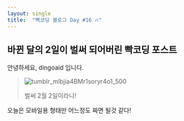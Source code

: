 ```yaml
---
layout: single
title:  "빡코딩 블로그 Day #16 🔥"
---
```


## 바뀐 달의 2일이 벌써 되어버린 빡코딩 포스트

안녕하세요, dingoaid 입니다.

> ![tumblr_mlbjia4BMr1soryr4o1_500](https://github.com/dingoaid/dingoaid_blog/assets/107102476/77fab1e3-9f78-4bde-a473-062841aa2236)
>
> 벌써 2월 2일이라니!

오늘은 모바일용 형태만 어느정도 짜면 될것 같다!
